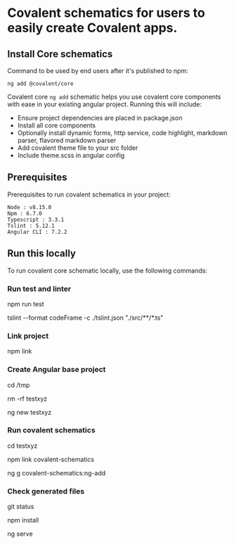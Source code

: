 # Covalent schematics for users to easily create Covalent apps.

## Install Core schematics
Command to be used by end users after it's published to npm:
``` 
ng add @covalent/core 
```

Covalent core `ng add` schematic helps you use covalent core components with ease in your existing angular project. Running this will include:

- Ensure project dependencies are placed in package.json
- Install all core components
- Optionally install dynamic forms, http service, code highlight, markdown parser, flavored markdown parser
- Add covalent theme file to your src folder
- Include theme.scss in angular config

## Prerequisites

Prerequisites to run covalent schematics in your project:

```
Node : v8.15.0
Npm : 6.7.0
Typescript : 3.3.1
Tslint : 5.12.1
Angular CLI : 7.2.2
```

## Run this locally
To run covalent core schematic locally, use the following commands:

### Run test and linter
npm run test

tslint --format codeFrame -c ./tslint.json "./src/**/*.ts"

### Link project
npm link

### Create Angular base project
cd /tmp

rm -rf testxyz

ng new testxyz

### Run covalent schematics
cd testxyz

npm link covalent-schematics

ng g covalent-schematics:ng-add

### Check generated files
git status

npm install

ng serve